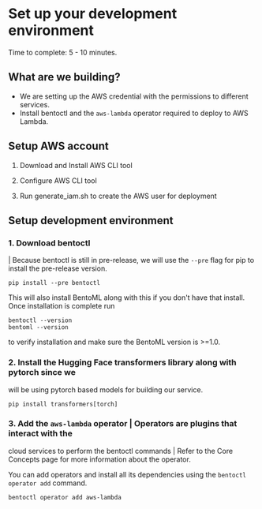 # Set up your development environment

Time to complete: 5 - 10 minutes.


## What are we building?

* We are setting up the AWS credential with the permissions to different
  services.
* Install bentoctl and the `aws-lambda` operator required to deploy to AWS
  Lambda.


## Setup AWS account

1. Download and Install AWS CLI tool

2. Configure AWS CLI tool

3. Run generate_iam.sh to create the AWS user for deployment



## Setup development environment

### 1. Download bentoctl

| Because bentoctl is still in pre-release, we will use the `--pre` flag for
pip to install the pre-release version.

``` 
pip install --pre bentoctl 
```

This will also install BentoML along with this if you don't have that install.
Once installation is complete run 
```
bentoctl --version 
bentoml --version 
```
to verify installation and make sure the BentoML version is >=1.0.

### 2. Install the Hugging Face transformers library along with pytorch since we
will be using pytorch based models for building our service.

``` 
pip install transformers[torch] 
```

### 3. Add the `aws-lambda` operator | Operators are plugins that interact with the
cloud services to perform the bentoctl commands | Refer to the Core Concepts
page for more information about the operator.

You can add operators and install all its dependencies using the `bentoctl
operator add` command. 
``` 
bentoctl operator add aws-lambda 
```
